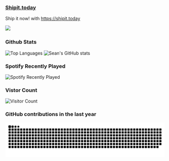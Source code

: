 ### [Shipit.today](https://shipit.today)
Ship it now! with https://shipit.today

[![](https://i.shipit.today)](https://shipit.today)

### Github Stats
<picture>
  <source media="(prefers-color-scheme: dark)" srcset="https://github-readme-stats.vercel.app/api/top-langs/?username=seantomburke&theme=dark" />
  <source media="(prefers-color-scheme: light)" srcset="https://github-readme-stats.vercel.app/api/top-langs/?username=seantomburke" />
  <img alt="Top Languages" src="https://github-readme-stats.vercel.app/api/top-langs/?username=seantomburke" />
</picture>

<picture>
  <source media="(prefers-color-scheme: dark)" srcset="https://github-readme-stats.vercel.app/api?username=seantomburke&theme=dark" />
  <source media="(prefers-color-scheme: light)" srcset="https://github-readme-stats.vercel.app/api?username=seantomburke" />
  <img alt="Sean's GitHub stats" src="https://github-readme-stats.vercel.app/api?username=seantomburke" />
</picture>

### Spotify Recently Played
![Spotify Recently Played](https://spotify-recently-played-readme.vercel.app/api?user=121453225&width=500)


### Vistor Count
<picture>
  <source media="(prefers-color-scheme: dark)" srcset="https://profile-counter.glitch.me/seantomburke/count.svg" />
  <source media="(prefers-color-scheme: light)" srcset="https://profile-counter.glitch.me/seantomburke/count.svg" />
  <img alt="Visitor Count" src="https://profile-counter.glitch.me/seantomburke/count.svg" />
</picture>



### GitHub contributions in the last year
<picture>
  <source media="(prefers-color-scheme: dark)" srcset="https://raw.githubusercontent.com/seantomburke/seantomburke/dist/github-snake-dark.svg" />
  <source media="(prefers-color-scheme: light)" srcset="https://raw.githubusercontent.com/seantomburke/seantomburke/dist/github-snake.svg" />
  <img alt="github-snake" src="https://raw.githubusercontent.com/seantomburke/seantomburke/dist/github-snake.svg" />
</picture>
